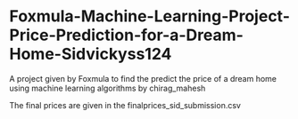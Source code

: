 # Foxmula-Machine-Learning-Project-Price-Prediction-for-a-Dream-Home-Sidvickyss124

A project given by Foxmula to find the predict the price of a dream home using machine learning algorithms by chirag_mahesh

The final prices are given in the finalprices_sid_submission.csv
